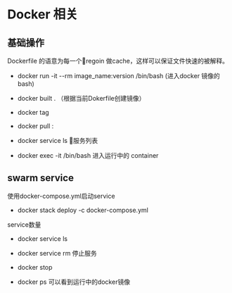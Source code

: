 # Docker 相关
## 基础操作
Dockerfile 的语意为每一个regoin 做cache，这样可以保证文件快速的被解释。

 - docker run -it --rm image_name:version /bin/bash (进入docker 镜像的bash)
 - docker built . （根据当前Dokerfile创建镜像）
 
 - docker tag 
 
 - docker pull <source>:<tag>

 - docker service ls 服务列表

 - docker exec -it <containter id> /bin/bash 进入运行中的 container 
## swarm service
使用docker-compose.yml启动service

 - docker stack deploy -c docker-compose.yml <service name>
 
service数量
 - docker service ls

 - docker service rm <service name> 停止服务

 - docker stop <service>

 - docker ps 可以看到运行中的docker镜像
